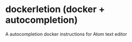 # dockerletion (docker + autocompletion)

A autocompletion docker instructions for Atom text editor
